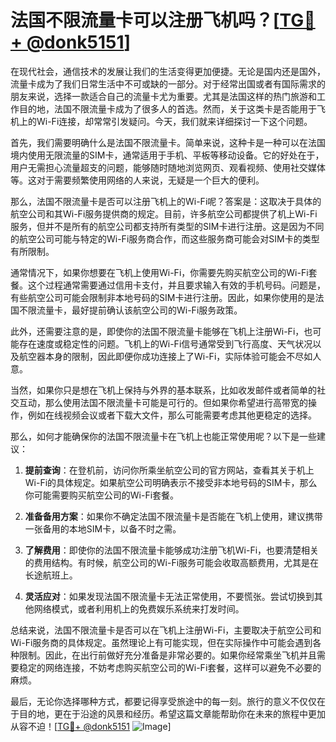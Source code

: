 # 法国不限流量卡可以注册飞机吗？[[TG💪+ @donk5151](https://t.me/s/donk5151)]

在现代社会，通信技术的发展让我们的生活变得更加便捷。无论是国内还是国外，流量卡成为了我们日常生活中不可或缺的一部分。对于经常出国或者有国际需求的朋友来说，选择一款适合自己的流量卡尤为重要。尤其是法国这样的热门旅游和工作目的地，法国不限流量卡成为了很多人的首选。然而，关于这类卡是否能用于飞机上的Wi-Fi连接，却常常引发疑问。今天，我们就来详细探讨一下这个问题。

首先，我们需要明确什么是法国不限流量卡。简单来说，这种卡是一种可以在法国境内使用无限流量的SIM卡，通常适用于手机、平板等移动设备。它的好处在于，用户无需担心流量超支的问题，能够随时随地浏览网页、观看视频、使用社交媒体等。这对于需要频繁使用网络的人来说，无疑是一个巨大的便利。

那么，法国不限流量卡是否可以注册飞机上的Wi-Fi呢？答案是：这取决于具体的航空公司和其Wi-Fi服务提供商的规定。目前，许多航空公司都提供了机上Wi-Fi服务，但并不是所有的航空公司都支持所有类型的SIM卡进行注册。这是因为不同的航空公司可能与特定的Wi-Fi服务商合作，而这些服务商可能会对SIM卡的类型有所限制。

通常情况下，如果你想要在飞机上使用Wi-Fi，你需要先购买航空公司的Wi-Fi套餐。这个过程通常需要通过信用卡支付，并且要求输入有效的手机号码。问题是，有些航空公司可能会限制非本地号码的SIM卡进行注册。因此，如果你使用的是法国不限流量卡，最好提前确认该航空公司的Wi-Fi服务政策。

此外，还需要注意的是，即使你的法国不限流量卡能够在飞机上注册Wi-Fi，也可能存在速度或稳定性的问题。飞机上的Wi-Fi信号通常受到飞行高度、天气状况以及航空器本身的限制，因此即便你成功连接上了Wi-Fi，实际体验可能会不尽如人意。

当然，如果你只是想在飞机上保持与外界的基本联系，比如收发邮件或者简单的社交互动，那么使用法国不限流量卡可能是可行的。但如果你希望进行高带宽的操作，例如在线视频会议或者下载大文件，那么可能需要考虑其他更稳定的选择。

那么，如何才能确保你的法国不限流量卡在飞机上也能正常使用呢？以下是一些建议：

1. **提前查询**：在登机前，访问你所乘坐航空公司的官方网站，查看其关于机上Wi-Fi的具体规定。如果航空公司明确表示不接受非本地号码的SIM卡，那么你可能需要购买航空公司的Wi-Fi套餐。

2. **准备备用方案**：如果你不确定法国不限流量卡是否能在飞机上使用，建议携带一张备用的本地SIM卡，以备不时之需。

3. **了解费用**：即使你的法国不限流量卡能够成功注册飞机Wi-Fi，也要清楚相关的费用结构。有时候，航空公司的Wi-Fi服务可能会收取高额费用，尤其是在长途航班上。

4. **灵活应对**：如果发现法国不限流量卡无法正常使用，不要慌张。尝试切换到其他网络模式，或者利用机上的免费娱乐系统来打发时间。

总结来说，法国不限流量卡是否可以在飞机上注册Wi-Fi，主要取决于航空公司和Wi-Fi服务商的具体规定。虽然理论上有可能实现，但在实际操作中可能会遇到各种限制。因此，在出行前做好充分准备是非常必要的。如果你经常乘坐飞机并且需要稳定的网络连接，不妨考虑购买航空公司的Wi-Fi套餐，这样可以避免不必要的麻烦。

最后，无论你选择哪种方式，都要记得享受旅途中的每一刻。旅行的意义不仅仅在于目的地，更在于沿途的风景和经历。希望这篇文章能帮助你在未来的旅程中更加从容不迫！[[TG💪+ @donk5151](https://t.me/s/donk5151) ![Image](https://i.postimg.cc/rwNCRYN7/Snipaste-2025-04-30-17-27-05.png)]